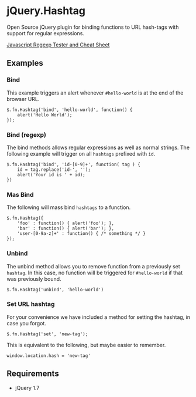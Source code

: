jQuery.Hashtag
==============

Open Source jQuery plugin for binding functions to URL hash-tags with support for regular expressions.

[Javascript Regexp Tester and Cheat Sheet](http://www.ninjavspenguin.com/regexp.html)

## Examples

### Bind
This example triggers an alert whenever `#hello-world` is at the end of the browser URL.  
	
	$.fn.Hashtag('bind', 'hello-world', function() {
		alert('Hello World');
	});
	
### Bind (regexp)
The bind methods allows regular expressions as well as normal strings. The following example will trigger on all `hashtags` prefixed with `id`.

	$.fn.Hashtag('bind', 'id-[0-9]+', function( tag ) {
		id = tag.replace('id-', '');
		alert('Your id is ' + id);
	})
	
### Mas Bind
The following will mass bind `hashtags` to a function.

	$.fn.Hashtag({
		'foo' : function() { alert('foo'); },
		'bar' : function() { alert('bar'); },
		'user-[0-9a-z]+' : function() { /* something */ } 
	});

### Unbind
The unbind method allows you to remove function from a previously set `hashtag`. In this case, no function will be triggered for `#hello-world` if that was previously bound.
	
	$.fn.Hashtag('unbind', 'hello-world')  

### Set URL hashtag
For your convenience we have included a method for setting the hashtag, in case you forgot.

	$.fn.Hashtag('set', 'new-tag');
	
This is equivalent to the following, but maybe easier to remember.

	window.location.hash = 'new-tag'

## Requirements
 * jQuery 1.7